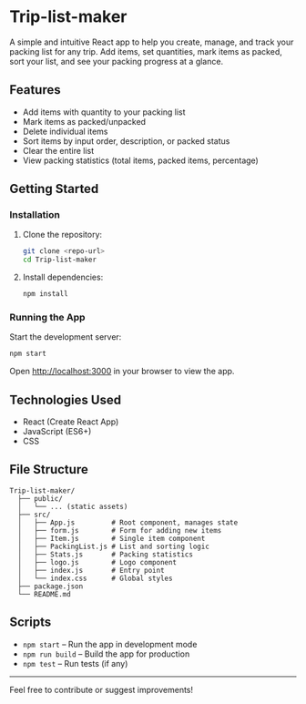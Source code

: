 # Trip-list-maker

A simple and intuitive React app to help you create, manage, and track your packing list for any trip. Add items, set quantities, mark items as packed, sort your list, and see your packing progress at a glance.

## Features
- Add items with quantity to your packing list
- Mark items as packed/unpacked
- Delete individual items
- Sort items by input order, description, or packed status
- Clear the entire list
- View packing statistics (total items, packed items, percentage)

## Getting Started

### Installation
1. Clone the repository:
   ```bash
   git clone <repo-url>
   cd Trip-list-maker
   ```
2. Install dependencies:
   ```bash
   npm install
   ```

### Running the App
Start the development server:
```bash
npm start
```
Open [http://localhost:3000](http://localhost:3000) in your browser to view the app.

## Technologies Used
- React (Create React App)
- JavaScript (ES6+)
- CSS

## File Structure
```
Trip-list-maker/
  ├── public/
  │   └── ... (static assets)
  ├── src/
  │   ├── App.js         # Root component, manages state
  │   ├── form.js        # Form for adding new items
  │   ├── Item.js        # Single item component
  │   ├── PackingList.js # List and sorting logic
  │   ├── Stats.js       # Packing statistics
  │   ├── logo.js        # Logo component
  │   ├── index.js       # Entry point
  │   └── index.css      # Global styles
  ├── package.json
  └── README.md
```

## Scripts
- `npm start` – Run the app in development mode
- `npm run build` – Build the app for production
- `npm test` – Run tests (if any)

---

Feel free to contribute or suggest improvements!
